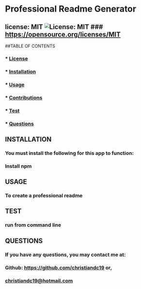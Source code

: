 
  # Professional Readme Generator

  ## license: MIT ![License: MIT](https://img.shields.io/badge/License-MIT-yellow.svg)  ### https://opensource.org/licenses/MIT

  ##TABLE OF CONTENTS
  ### * [License](#license)
  ### * [Installation](#intallation)
  ### * [Usage](#usage)
  ### * [Contributions](#contributions)
  ### * [Test](#test)
  ### * [Questions](#questions)

  ## INSTALLATION
  ### You must install the following for this app to function:
  ### Install npm

  ## USAGE  
  ### To create a professional readme

  ## TEST  
  ### run from command line

  ## QUESTIONS  
  ### If you have any questions, you may contact me at:
  ### Github: https://github.com/christiandc19 or,
  ### christiandc19@hotmail.com
  